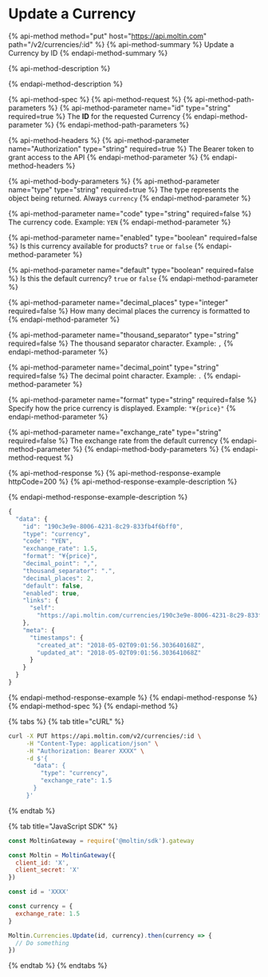 # Update a Currency

{% api-method method="put" host="https://api.moltin.com" path="/v2/currencies/:id" %}
{% api-method-summary %}
Update a Currency by ID
{% endapi-method-summary %}

{% api-method-description %}

{% endapi-method-description %}

{% api-method-spec %}
{% api-method-request %}
{% api-method-path-parameters %}
{% api-method-parameter name="id" type="string" required=true %}
The **ID** for the requested Currency
{% endapi-method-parameter %}
{% endapi-method-path-parameters %}

{% api-method-headers %}
{% api-method-parameter name="Authorization" type="string" required=true %}
The Bearer token to grant access to the API
{% endapi-method-parameter %}
{% endapi-method-headers %}

{% api-method-body-parameters %}
{% api-method-parameter name="type" type="string" required=true %}
The type represents the object being returned. Always `currency`
{% endapi-method-parameter %}

{% api-method-parameter name="code" type="string" required=false %}
The currency code. Example: `YEN`
{% endapi-method-parameter %}

{% api-method-parameter name="enabled" type="boolean" required=false %}
Is this currency available for products? `true` or `false`
{% endapi-method-parameter %}

{% api-method-parameter name="default" type="boolean" required=false %}
Is this the default currency? `true` or `false`
{% endapi-method-parameter %}

{% api-method-parameter name="decimal\_places" type="integer" required=false %}
How many decimal places the currency is formatted to
{% endapi-method-parameter %}

{% api-method-parameter name="thousand\_separator" type="string" required=false %}
The thousand separator character. Example: `,`
{% endapi-method-parameter %}

{% api-method-parameter name="decimal\_point" type="string" required=false %}
The decimal point character. Example: `.`
{% endapi-method-parameter %}

{% api-method-parameter name="format" type="string" required=false %}
Specify how the price currency is displayed. Example: `"¥{price}"`
{% endapi-method-parameter %}

{% api-method-parameter name="exchange\_rate" type="string" required=false %}
The exchange rate from the default currency
{% endapi-method-parameter %}
{% endapi-method-body-parameters %}
{% endapi-method-request %}

{% api-method-response %}
{% api-method-response-example httpCode=200 %}
{% api-method-response-example-description %}

{% endapi-method-response-example-description %}

```javascript
{
  "data": {
    "id": "190c3e9e-8006-4231-8c29-833fb4f6bff0",
    "type": "currency",
    "code": "YEN",
    "exchange_rate": 1.5,
    "format": "¥{price}",
    "decimal_point": ",",
    "thousand_separator": ".",
    "decimal_places": 2,
    "default": false,
    "enabled": true,
    "links": {
      "self":
        "https://api.moltin.com/currencies/190c3e9e-8006-4231-8c29-833fb4f6bff0"
    },
    "meta": {
      "timestamps": {
        "created_at": "2018-05-02T09:01:56.303640168Z",
        "updated_at": "2018-05-02T09:01:56.303641068Z"
      }
    }
  }
}
```
{% endapi-method-response-example %}
{% endapi-method-response %}
{% endapi-method-spec %}
{% endapi-method %}

{% tabs %}
{% tab title="cURL" %}
```bash
curl -X PUT https://api.moltin.com/v2/currencies/:id \
     -H "Content-Type: application/json" \
     -H "Authorization: Bearer XXXX" \
     -d $'{
       "data": {
         "type": "currency",
         "exchange_rate": 1.5
       }
     }'
```
{% endtab %}

{% tab title="JavaScript SDK" %}
```javascript
const MoltinGateway = require('@moltin/sdk').gateway

const Moltin = MoltinGateway({
  client_id: 'X',
  client_secret: 'X'
})

const id = 'XXXX'

const currency = {
  exchange_rate: 1.5
}

Moltin.Currencies.Update(id, currency).then(currency => {
  // Do something
})
```
{% endtab %}
{% endtabs %}

